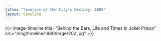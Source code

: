 ```yaml
---
title: "Timeline of the City's History: 1880"
layout: timeline
---
```


{{< image-timeline title="Behind the Bars, Life and Times in Joliet Prison" src="/img/timeline/1880/large/202.jpg" >}}

